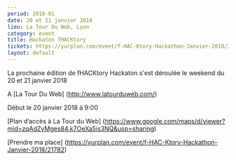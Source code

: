 ```yaml
---
period: 2018-01
date: 20 et 21 janvier 2018
lieu: La Tour Du Web, Lyon
category: event
title: Hackaton fHACKtory
tickets: https://yurplan.com/event/f-HAC-Ktory-Hackathon-Janvier-2018/21782
layout: default
---
```


La prochaine édition de fHACKtory Hackaton s'est déroulée le weekend du 20 et 21 janvier 2018

A [La Tour Du Web] (http://www.latourduweb.com/)

Début le 20 janvier 2018 à 9:00

[Plan d’accès à La Tour du Web] (https://www.google.com/maps/d/viewer?mid=zqAdZyMges84.k7OeXa5is3NQ&usp=sharing)

[Prendre ma place] (https://yurplan.com/event/f-HAC-Ktory-Hackathon-Janvier-2018/21782)
